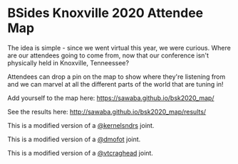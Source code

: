 # BSides Knoxville 2020 Attendee Map
The idea is simple - since we went virtual this year, we were curious. Where are our attendees going to come from, now that our conference isn't physically held in Knoxville, Tenneessee? 

Attendees can drop a pin on the map to show where they're listening from and we can marvel at all the different parts of the world that are tuning in!

Add yourself to the map here: https://sawaba.github.io/bsk2020_map/

See the results here: http://sawaba.github.io/bsk2020_map/results/

This is a modified version of a [@kernelsndrs](https://github.com/kernelsndrs/) joint.

This is a modified version of a [@dmofot](https://github.com/dmofot/) joint.

This is a modified version of a [@vtcraghead](https://github.com/wboykinm/) joint.
